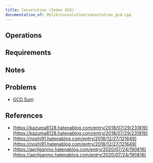```yaml
---
title: Convolution (Index GCD)
documentation_of: Mylib/Convolution/convolution_gcd.cpp
---
```


## Operations

## Requirements

## Notes

## Problems

- [GCD Sum](https://www.codechef.com/problems/GCDSUM/)

## References

- [https://kazuma8128.hatenablog.com/entry/2018/07/29/231819](https://kazuma8128.hatenablog.com/entry/2018/07/29/231819)
- [https://noshi91.hatenablog.com/entry/2018/12/27/121649](https://noshi91.hatenablog.com/entry/2018/12/27/121649)
- [https://aprilganmo.hatenablog.com/entry/2020/07/24/190816](https://aprilganmo.hatenablog.com/entry/2020/07/24/190816)
